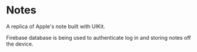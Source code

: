 # Notes
A replica of Apple's note built with UIKit.

Firebase database is being used to authenticate log in and storing notes off the device.
